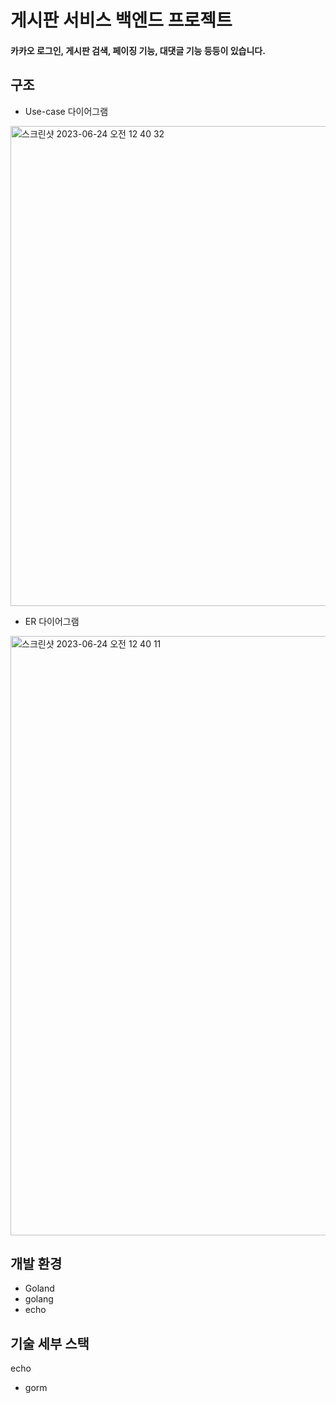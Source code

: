# 게시판 서비스 백엔드 프로젝트 
#### 카카오 로그인, 게시판 검색, 페이징 기능, 대댓글 기능 등등이 있습니다.

## 구조

* Use-case 다이어그램
<img width="768" alt="스크린샷 2023-06-24 오전 12 40 32" src="https://github.com/myoungsuk/Emsys-hompage/assets/81986479/18f28c98-a8fa-4594-aa66-e65702db5e03">



* ER 다이어그램
<img width="959" alt="스크린샷 2023-06-24 오전 12 40 11" src="https://github.com/myoungsuk/Emsys-hompage/assets/81986479/400cb3fe-114d-46e8-b46e-3781809bca05">


## 개발 환경

* Goland
* golang
* echo

## 기술 세부 스택

echo

* gorm
